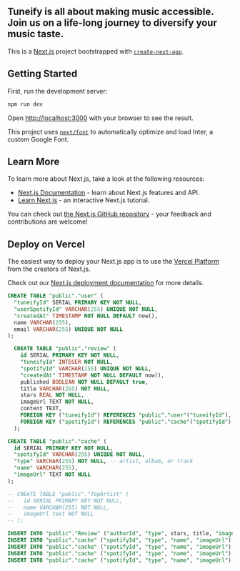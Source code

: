 ## Tuneify is all about making music accessible. Join us on a life-long journey to diversify your music taste.

This is a [Next.js](https://nextjs.org/) project bootstrapped with [`create-next-app`](https://github.com/vercel/next.js/tree/canary/packages/create-next-app).

## Getting Started

First, run the development server:

```bash
npm run dev
```

Open [http://localhost:3000](http://localhost:3000) with your browser to see the result.

This project uses [`next/font`](https://nextjs.org/docs/basic-features/font-optimization) to automatically optimize and load Inter, a custom Google Font.

## Learn More

To learn more about Next.js, take a look at the following resources:

- [Next.js Documentation](https://nextjs.org/docs) - learn about Next.js features and API.
- [Learn Next.js](https://nextjs.org/learn) - an interactive Next.js tutorial.

You can check out [the Next.js GitHub repository](https://github.com/vercel/next.js/) - your feedback and contributions are welcome!

## Deploy on Vercel

The easiest way to deploy your Next.js app is to use the [Vercel Platform](https://vercel.com/new?utm_medium=default-template&filter=next.js&utm_source=create-next-app&utm_campaign=create-next-app-readme) from the creators of Next.js.

Check out our [Next.js deployment documentation](https://nextjs.org/docs/deployment) for more details.

```sql
CREATE TABLE "public"."user" (
  "tuneifyId" SERIAL PRIMARY KEY NOT NULL,
  "userSpotifyId" VARCHAR(255) UNIQUE NOT NULL,
  "createdAt" TIMESTAMP NOT NULL DEFAULT now(),
  name VARCHAR(255),
  email VARCHAR(255) UNIQUE NOT NULL
);

  CREATE TABLE "public"."review" (
    id SERIAL PRIMARY KEY NOT NULL,
    "tuneifyId" INTEGER NOT NULL,
    "spotifyId" VARCHAR(255) UNIQUE NOT NULL,
    "createdAt" TIMESTAMP NOT NULL DEFAULT now(),
    published BOOLEAN NOT NULL DEFAULT true,
    title VARCHAR(255) NOT NULL,
    stars REAL NOT NULL,
    imageUrl TEXT NOT NULL,
    content TEXT,
    FOREIGN KEY ("tuneifyId") REFERENCES "public"."user"("tuneifyId"),
    FOREIGN KEY ("spotifyId") REFERENCES "public"."cache"("spotifyId")
  );

CREATE TABLE "public"."cache" (
  id SERIAL PRIMARY KEY NOT NULL,
  "spotifyId" VARCHAR(255) UNIQUE NOT NULL,
  "type" VARCHAR(255) NOT NULL, -- artist, album, or track
  "name" VARCHAR(255),
  "imageUrl" TEXT NOT NULL
);

-- CREATE TABLE "public"."TopArtist" (
--   id SERIAL PRIMARY KEY NOT NULL,
--   name VARCHAR(255) NOT NULL,
--   imageUrl text NOT NULL
-- );
```

```sql
INSERT INTO "public"."Review" ("authorId", "type", stars, title, "imageUrl") values (1, "");
INSERT INTO "public"."cache" ("spotifyId", "type", "name", "imageUrl") values ('06HL4z0CvFAxyc27GXpf02', 'artist', 'Taylor Swift', 'https://i.scdn.co/image/ab67616100005174859e4c14fa59296c8649e0e4');
INSERT INTO "public"."cache" ("spotifyId", "type", "name", "imageUrl") values ('4GvEc3ANtPPjt1ZJllr5Zl', 'artist', 'Bazzi', 'https://i.scdn.co/image/ab6761610000e5eb2491594c8f731523e085d84a');
INSERT INTO "public"."cache" ("spotifyId", "type", "name", "imageUrl") values ('1McMsnEElThX1knmY4oliG', 'artist', 'Olivia Rodrigo', 'https://i.scdn.co/image/ab6761610000e5ebe03a98785f3658f0b6461ec4');
INSERT INTO "public"."cache" ("spotifyId", "type", "name", "imageUrl") values ('50JJSqHUf2RQ9xsHs0KMHg', 'artist', 'Jon Bellion', 'https://i.scdn.co/image/ab6761610000e5ebe0c2c39a5bc940f905aa02f3');
```